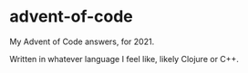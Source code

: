 # advent-of-code

My Advent of Code answers, for 2021.

Written in whatever language I feel like, likely Clojure or C++.
